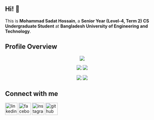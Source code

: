 ## Hi! 👋

<!--
**SadatHossain01/SadatHossain01** is a ✨ _special_ ✨ repository because its `README.md` (this file) appears on your GitHub profile.
Here are some ideas to get you started:

-->

This is **Mohammad Sadat Hossain**, a **Senior Year (Level-4, Term 2) CS Undergraduate Student** at **Bangladesh University of Engineering and Technology**.

## Profile Overview

<div align="center">
  
![](http://github-profile-summary-cards.vercel.app/api/cards/profile-details?username=SadatHossain01&theme=dracula)

![](http://github-profile-summary-cards.vercel.app/api/cards/repos-per-language?username=SadatHossain01&theme=dracula) ![](http://github-profile-summary-cards.vercel.app/api/cards/most-commit-language?username=SadatHossain01&theme=dracula)

![](http://github-profile-summary-cards.vercel.app/api/cards/stats?username=SadatHossain01&theme=dracula) ![](http://github-profile-summary-cards.vercel.app/api/cards/productive-time?username=SadatHossain01&theme=dracula&utcOffset=8)

</div>

## Connect with me

[<img src='https://cdn.jsdelivr.net/npm/simple-icons@3.0.1/icons/linkedin.svg' alt='linkedin' height='40'>](https://www.linkedin.com/in/SadatHossain01) [<img src='https://cdn.jsdelivr.net/npm/simple-icons@3.0.1/icons/facebook.svg' alt='facebook' height='40'>](https://www.facebook.com/SadatHossain01) [<img src='https://cdn.jsdelivr.net/npm/simple-icons@3.0.1/icons/instagram.svg' alt='instagram' height='40'>](https://www.instagram.com/SadatHossain01/) [<img src='https://cdn.jsdelivr.net/npm/simple-icons@3.0.1/icons/github.svg' alt='github' height='40'>](https://github.com/SadatHossain01)
<!--
[<img src='https://cdn.jsdelivr.net/npm/simple-icons@3.0.1/icons/twitter.svg' alt='twitter' height='40'>](https://www.twitter.com/SadatHossain01/)
-->
